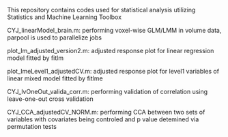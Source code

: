 This repository contains codes used for statistical analysis utilizing Statistics and Machine Learning Toolbox





CYJ_linearModel_brain.m: performing voxel-wise GLM/LMM in volume data, parpool is used to parallelize jobs

plot_lm_adjusted_version2.m:   adjusted response plot for linear regression model fitted by fitlm

plot_lmeLevel1_adjustedCV.m:   adjusted response plot for level1 variables of linear mixed model fitted by fitlme

CYJ_lvOneOut_valida_corr.m:    performing validation of correlation using leave-one-out cross validation

CYJ_CCA_adjustedCV_NORM.m:     performing CCA between two sets of variables with covariates being controled and p value detemined via permutation tests




